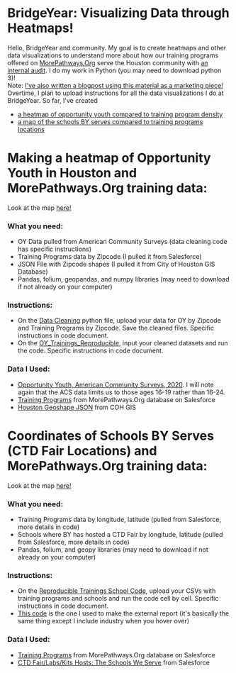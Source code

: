 # BridgeYear: Visualizing Data through Heatmaps!
Hello, BridgeYear and community. My goal is to create heatmaps and other data visualizations to understand more about how our training programs offered on [MorePathways.Org](https://www.morepathways.org) serve the Houston community with [an internal audit](https://sites.google.com/view/bytrainings/home). I do my work in Python (you may need to download python 3)! <br>
Note: [I've also written a blogpost using this material as a marketing piece!](https://sites.google.com/view/bridgeyear/home) 
<br>
Overtime, I plan to upload instructions for all the data visualizations I do at BridgeYear. So far, I've created 
- [a heatmap of opportunity youth compared to training program density](https://github.com/sejal234/heatmaps_by#making-a-heatmap-of-opportunity-youth-in-houston-and-morepathwaysorg-training-data)
- [a map of the schools BY serves compared to training programs locations](https://github.com/sejal234/heatmaps_by#coordinates-of-schools-by-serves-ctd-fair-locations-and-morepathwaysorg-training-data)

# Making a heatmap of Opportunity Youth in Houston and MorePathways.Org training data:
Look at the map [here!](https://sites.google.com/view/bytrainings/opportunity-youth)

### What you need:
- OY Data pulled from American Community Surveys (data cleaning code has specific instructions)
- Training Programs data by Zipcode (I pulled it from Salesforce)
- JSON File with Zipcode shapes (I pulled it from City of Houston GIS Database)
- Pandas, folium, geopandas, and numpy libraries (may need to download if not already on your computer)

### Instructions:
- On the [Data Cleaning](https://github.com/sejal234/heatmaps_by/blob/main/DataCleaning_BY.ipynb) python file, upload your data for OY by Zipcode and Training Programs by Zipcode. Save the cleaned files. Specific instructions in code document.
- On the [OY_Trainings_Reproducible](https://github.com/sejal234/heatmaps_by/blob/main/OY_Trainings_Reproducible_Heatmap.ipynb), input your cleaned datasets and run the code. Specific instructions in code document.

### Data I Used:
- [Opportunity Youth, American Community Surveys, 2020](https://raw.githubusercontent.com/sejal234/heatmaps_by/main/oy_zip_texas.csv). I will note again that the ACS data limits us to those ages 16-19 rather than 16-24.
- [Training Programs](https://raw.githubusercontent.com/sejal234/heatmaps_by/main/trainings_zips.csv) from MorePathways.Org database on Salesforce
- [Houston Geoshape JSON](https://raw.githubusercontent.com/sejal234/heatmaps_by/main/Zip_Codes.geojson) from COH GIS

# Coordinates of Schools BY Serves (CTD Fair Locations) and MorePathways.Org training data:
Look at the map [here!](https://sites.google.com/view/bytrainings/schools-we-serve)

### What you need:
- Training Programs data by longitude, latitude (pulled from Salesforce, more details in code)
- Schools where BY has hosted a CTD Fair by longitude, latitude (pulled from Salesforce, more details in code)
- Pandas, folium, and geopy libraries (may need to download if not already on your computer)

### Instructions:
- On the [Reproducible Trainings School Code](https://github.com/sejal234/heatmaps_by/blob/main/Reproducible_Trainings_Schools_Code.ipynb), upload your CSVs with training programs and schools and run the code cell by cell. Specific instructions in code document.
- [This code](https://github.com/sejal234/heatmaps_by/blob/main/External_Heatmaps.ipynb) is the one I used to make the external report (it's basically the same thing except I include industry when you hover over)

### Data I Used:
- [Training Programs](https://github.com/sejal234/heatmaps_by/blob/main/data/trainings_full.csv) from MorePathways.Org database on Salesforce
- [CTD Fair/Labs/Kits Hosts: The Schools We Serve](https://github.com/sejal234/heatmaps_by/blob/main/data/CTD_sf_report.csv) from Salesforce
